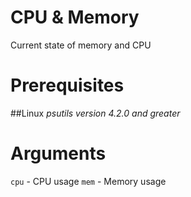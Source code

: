 # CPU & Memory

Current state of memory and CPU

# Prerequisites
##Linux
*psutils version 4.2.0 and greater*

# Arguments

`cpu` - CPU usage
`mem` - Memory usage